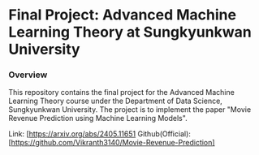 # Final Project: Advanced Machine Learning Theory at Sungkyunkwan University   
   
### Overview   
This repository contains the final project for the Advanced Machine Learning Theory course under the Department of Data Science, Sungkyunkwan University.
The project is to implement the paper "Movie Revenue Prediction using Machine Learning Models".

Link: [https://arxiv.org/abs/2405.11651
Github(Official): [https://github.com/Vikranth3140/Movie-Revenue-Prediction]
